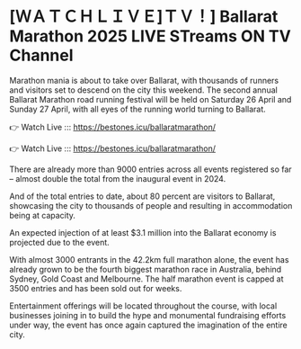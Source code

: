  # [ＷＡＴＣＨＬＩＶＥ]ＴＶ！] Ballarat Marathon 2025 LIVE STreams ON TV Channel 

Marathon mania is about to take over Ballarat, with thousands of runners and visitors set to descend on the city this weekend. The second annual Ballarat Marathon road running festival will be held on Saturday 26 April and Sunday 27 April, with all eyes of the running world turning to Ballarat.

👉 Watch Live ::: https://bestones.icu/ballaratmarathon/

👉 Watch Live ::: https://bestones.icu/ballaratmarathon/

There are already more than 9000 entries across all events registered so far – almost double the total from the inaugural event in 2024.

And of the total entries to date, about 80 percent are visitors to Ballarat, showcasing the city to thousands of people and resulting in accommodation being at capacity.  

An expected injection of at least $3.1 million into the Ballarat economy is projected due to the event.

With almost 3000 entrants in the 42.2km full marathon alone, the event has already grown to be the fourth biggest marathon race in Australia, behind Sydney, Gold Coast and Melbourne. The half marathon event is capped at 3500 entries and has been sold out for weeks.

Entertainment offerings will be located throughout the course, with local businesses joining in to build the hype and monumental fundraising efforts under way, the event has once again captured the imagination of the entire city.
